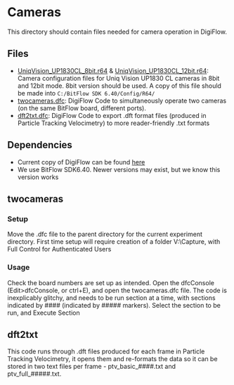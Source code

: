 # Cameras
This directory should contain files needed for camera operation in DigiFlow.

## Files
- [UniqVision_UP1830CL_8bit.r64](./UniqVision_UP1830CL_8bit.r64) & [UniqVision_UP1830CL_12bit.r64](./UniqVision_UP1830CL_8bit.r64): Camera configuration files for Uniq Vision UP1830 CL cameras in 8bit and 12bit mode. 8bit version should be used. A copy of this file should be made into `C:/BitFlow SDK 6.40/Config/R64/`
- [twocameras.dfc](./twocameras.dfc):  DigiFlow Code to simultaneously operate two cameras (on the same BitFlow board, different ports). 
- [dft2txt.dfc](./dft2txt.dfc): DigiFlow Code to export .dft format files (produced in Particle Tracking Velocimetry) to more reader-friendly .txt formats

## Dependencies
- Current copy of DigiFlow can be found [here](https://www.dropbox.com/sh/uc5nmllmd11pdj1/AADNkwK5MmsYD2JW1gcFcXbTa?dl=0)
- We use BitFlow SDK6.40. Newer versions may exist, but we know this version works

## twocameras
### Setup
Move the .dfc file to the parent directory for the current experiment directory. First time setup will require creation of a folder V:\Capture, with Full Control for Authenticated Users
### Usage
Check the board numbers are set up as intended. Open the dfcConsole (Edit>dfcConsole, or ctrl+E), and open the twocameras.dfc file. The code is inexplicably glitchy, and needs to be run section at a time, with sections indicated by #### (indicated by ##### markers). Select the section to be run, and Execute Section 

## dft2txt
This code runs through .dft files produced for each frame in Particle Tracking Velocimetry, it opens them and re-formats the data so it can be stored in two text files per frame - ptv_basic_####.txt and ptv_full_#####.txt. 
